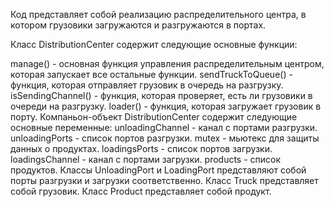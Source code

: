 
Код представляет собой реализацию распределительного центра, в котором грузовики загружаются и разгружаются в портах.

Класс DistributionCenter содержит следующие основные функции:

manage() - основная функция управления распределительным центром, которая запускает все остальные функции.
sendTruckToQueue() - функция, которая отправляет грузовик в очередь на разгрузку.
isSendingСhannel() - функция, которая проверяет, есть ли грузовики в очереди на разгрузку.
loader() - функция, которая загружает грузовик в порту.
Компаньон-объект DistributionCenter содержит следующие основные переменные:
unloadingChannel - канал с портами разгрузки.
unloadingPorts - список портов разгрузки.
mutex - мьютекс для защиты данных о продуктах.
loadingsPorts - список портов загрузки.
loadingsChannel - канал с портами загрузки.
products - список продуктов.
Классы UnloadingPort и LoadingPort представляют собой порты разгрузки и загрузки соответственно.
Класс Truck представляет собой грузовик.
Класс Product представляет собой продукт.
